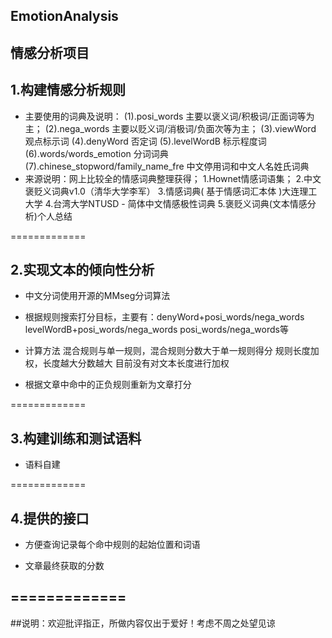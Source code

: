 ## EmotionAnalysis

情感分析项目
----------
## 1.构建情感分析规则

* 主要使用的词典及说明：
      (1).posi_words  主要以褒义词/积极词/正面词等为主；
      (2).nega_words  主要以贬义词/消极词/负面次等为主；
      (3).viewWord    观点标示词
      (4).denyWord    否定词
      (5).levelWordB  标示程度词
      (6).words/words_emotion       分词词典
	  (7).chinese_stopword/family_name_fre  中文停用词和中文人名姓氏词典
* 来源说明：网上比较全的情感词典整理获得；
      1.Hownet情感词语集；
      2.中文褒贬义词典v1.0（清华大学李军）
      3.情感词典( 基于情感词汇本体 )大连理工大学
      4.台湾大学NTUSD - 简体中文情感极性词典
      5.褒贬义词典(文本情感分析)个人总结

=============
## 2.实现文本的倾向性分析

* 中文分词使用开源的MMseg分词算法

* 根据规则搜索打分目标，主要有：denyWord+posi_words/nega_words
                                levelWordB+posi_words/nega_words
								posi_words/nega_words等
* 计算方法
        混合规则与单一规则，混合规则分数大于单一规则得分
		规则长度加权，长度越大分数越大	
        目前没有对文本长度进行加权
* 根据文章中命中的正负规则重新为文章打分
							
=============
## 3.构建训练和测试语料

* 语料自建

=============
## 4.提供的接口

* 方便查询记录每个命中规则的起始位置和词语

* 文章最终获取的分数

=============
----------


##说明：欢迎批评指正，所做内容仅出于爱好！考虑不周之处望见谅
